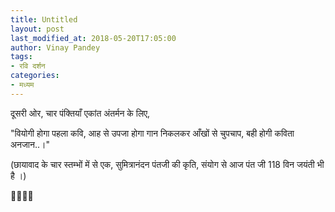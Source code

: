 ```yaml
---
title: Untitled
layout: post
last_modified_at: 2018-05-20T17:05:00
author: Vinay Pandey
tags:
- रवि दर्शन
categories:
- मध्यम
---
```

दूसरी ओर, चार  पंक्तियाँ 
एकांत अंतर्मन के लिए,

"वियोगी होगा पहला कवि, 
आह से उपजा होगा गान
निकलकर आँखों से चुपचाप,
बही होगी कविता अनजान..।"

(छायावाद के चार स्तम्भों में से एक, सुमित्रानंदन पंतजी की कृति, संयोग से आज पंत जी 118 विन जयंती भी है ।)

🙏🌷🌷🙏



